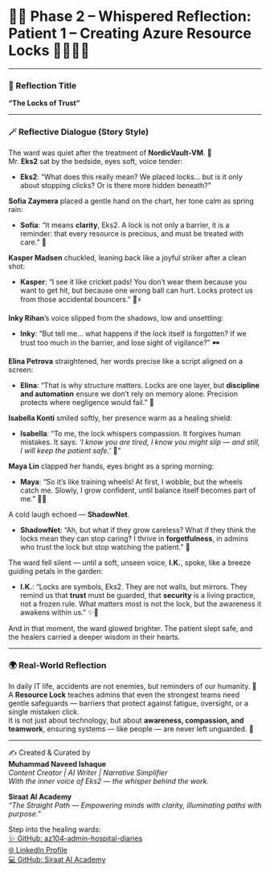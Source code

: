 # 🌸✨ Phase 2 – Whispered Reflection: Patient 1 – Creating Azure Resource Locks 🌷🌼🧚‍♀️  

---

### 📌 Reflection Title  
**“The Locks of Trust”**  

---

### 🪄 Reflective Dialogue (Story Style)  

The ward was quiet after the treatment of **NordicVault-VM**. 🌸  
Mr. **Eks2** sat by the bedside, eyes soft, voice tender:  
- **Eks2**: “What does this really mean? We placed locks… but is it only about stopping clicks? Or is there more hidden beneath?”  

**Sofia Zaymera** placed a gentle hand on the chart, her tone calm as spring rain:  
- **Sofia**: “It means **clarity**, Eks2. A lock is not only a barrier, it is a reminder: that every resource is precious, and must be treated with care.” 🌷  

**Kasper Madsen** chuckled, leaning back like a joyful striker after a clean shot:  
- **Kasper**: “I see it like cricket pads! You don’t wear them because you want to get hit, but because one wrong ball can hurt. Locks protect us from those accidental bouncers.” 🏏⚡  

**Inky Rihan**’s voice slipped from the shadows, low and unsettling:  
- **Inky**: “But tell me… what happens if the lock itself is forgotten? If we trust too much in the barrier, and lose sight of vigilance?” 🕶️  

**Elina Petrova** straightened, her words precise like a script aligned on a screen:  
- **Elina**: “That is why structure matters. Locks are one layer, but **discipline and automation** ensure we don’t rely on memory alone. Precision protects where negligence would fail.” 🧾  

**Isabella Konti** smiled softly, her presence warm as a healing shield:  
- **Isabella**: “To me, the lock whispers compassion. It forgives human mistakes. It says: *‘I know you are tired, I know you might slip — and still, I will keep the patient safe.’* 💖”  

**Maya Lin** clapped her hands, eyes bright as a spring morning:  
- **Maya**: “So it’s like training wheels! At first, I wobble, but the wheels catch me. Slowly, I grow confident, until balance itself becomes part of me.” 🌱✨  

A cold laugh echoed — **ShadowNet**.  
- **ShadowNet**: “Ah, but what if they grow careless? What if they think the locks mean they can stop caring? I thrive in **forgetfulness**, in admins who trust the lock but stop watching the patient.” 🚨  

The ward fell silent — until a soft, unseen voice, **I.K.**, spoke, like a breeze guiding petals in the garden:  
- **I.K.**: “Locks are symbols, Eks2. They are not walls, but mirrors. They remind us that **trust** must be guarded, that **security** is a living practice, not a frozen rule. What matters most is not the lock, but the awareness it awakens within us.” ✨🌸  

And in that moment, the ward glowed brighter. The patient slept safe, and the healers carried a deeper wisdom in their hearts.  

---

### 🌍 Real-World Reflection  

In daily IT life, accidents are not enemies, but reminders of our humanity. 🌷  
A **Resource Lock** teaches admins that even the strongest teams need gentle safeguards — barriers that protect against fatigue, oversight, or a single mistaken click.  
It is not just about technology, but about **awareness, compassion, and teamwork**, ensuring systems — like people — are never left unguarded. 🌼  

---

✍️ Created & Curated by  
**Muhammad Naveed Ishaque**  
_Content Creator | AI Writer | Narrative Simplifier_  
_With the inner voice of Eks2 — the whisper behind the work._  

**Siraat AI Academy**  
_“The Straight Path — Empowering minds with clarity, illuminating paths with purpose.”_  

Step into the healing wards:  
[🩺 GitHub: az104-admin-hospital-diaries](https://github.com/siraat-ai-academy/az104-admin-hospital-diaries)  
[🌐 LinkedIn Profile](https://lnkd.in/dquwuE-5)  
[💻 GitHub: Siraat AI Academy](https://github.com/siraat-ai-academy)  
